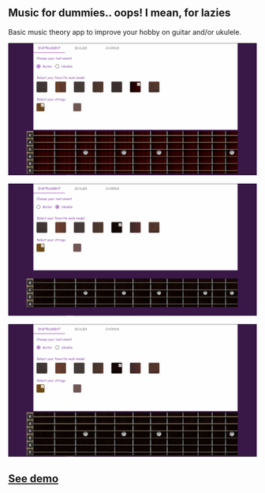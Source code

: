 ## Music for dummies.. oops! I mean, for lazies

Basic music theory app to improve your hobby on guitar and/or ukulele.

![Instrument](https://github.com/ramonprata/music-for-dummies/blob/master/public/images/instrument.gif)

![Scales](https://github.com/ramonprata/music-for-dummies/blob/master/public/images/scales.gif)

![Chords](https://github.com/ramonprata/music-for-dummies/blob/master/public/images/chords.gif)

## [See demo](https://github.com/facebook/create-react-app)
